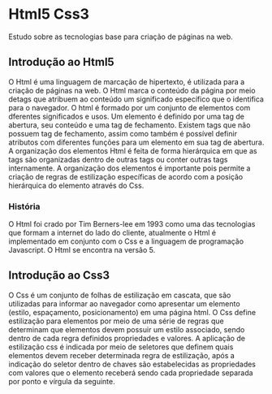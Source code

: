 # Html5 Css3
Estudo sobre as tecnologias base para criação de páginas na web.

## Introdução ao Html5

O Html é uma linguagem de marcação de hipertexto, é utilizada para a criação de páginas na web. O Html marca o conteúdo da página por meio detags que atribuem ao conteúdo um significado específico que o identifica para o navegador.
O html é formado por um conjunto de elementos com dferentes significados e usos. Um elemento é definido por uma tag de abertura, seu conteúdo e uma tag de fechamento. Existem tags que não possuem tag de fechamento, assim como também é possível definir atributos com diferentes funções para um elemento em sua tag de abertura.
A organização dos elementos Html é feita de forma hierárquica em que as tags são organizadas dentro de outras tags ou conter outras tags internamente. A organização dos elementos é importante pois permite a criação de regras de estilização específicas de acordo com a posição hierárquica do elemento através do Css.

### História

O Html foi crado por Tim Berners-lee em 1993 como uma das tecnologias que formam a internet do lado do cliente, atualmente o Html é implementado em conjunto com o Css e a linguagem de programação Javascript. O Html se encontra na versão 5.

## Introdução ao Css3

O Css é um conjunto de folhas de estilização em cascata, que são utilizadas para informar ao navegador como apresentar um elemento (estilo, espaçamento, posicionamento) em uma página html. 
O Css define estilização para elementos por meio de uma série de regras que determinam que elementos devem possuir um estilo associado, sendo dentro de cada regra definidos propriedades e valores. A aplicação de estilização css é indicada por meio de seletores que definem quais elementos devem receber determinada regra de estilização, após a indicação do seletor dentro de chaves são estabelecidas as propriedades com valores que o elemento receberá sendo cada propriedade separada por ponto e vírgula da seguinte.
